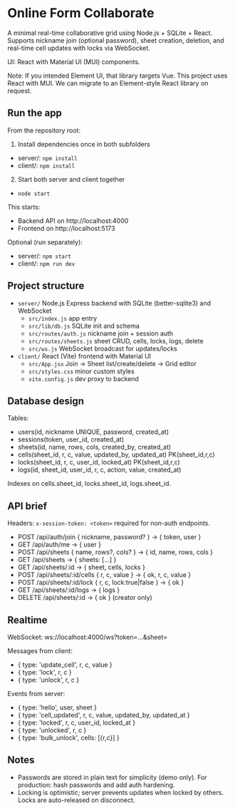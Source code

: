 # Online Form Collaborate

A minimal real-time collaborative grid using Node.js + SQLite + React. Supports nickname join (optional password), sheet creation, deletion, and real-time cell updates with locks via WebSocket.

UI: React with Material UI (MUI) components.

Note: If you intended Element UI, that library targets Vue. This project uses React with MUI. We can migrate to an Element-style React library on request.

## Run the app

From the repository root:

1) Install dependencies once in both subfolders
- server/: `npm install`
- client/: `npm install`

2) Start both server and client together
- `node start`

This starts:
- Backend API on http://localhost:4000
- Frontend on http://localhost:5173

Optional (run separately):
- server/: `npm start`
- client/: `npm run dev`

## Project structure

- `server/` Node.js Express backend with SQLite (better-sqlite3) and WebSocket
  - `src/index.js` app entry
  - `src/lib/db.js` SQLite init and schema
  - `src/routes/auth.js` nickname join + session auth
  - `src/routes/sheets.js` sheet CRUD, cells, locks, logs, delete
  - `src/ws.js` WebSocket broadcast for updates/locks
- `client/` React (Vite) frontend with Material UI
  - `src/App.jsx` Join -> Sheet list/create/delete -> Grid editor
  - `src/styles.css` minor custom styles
  - `vite.config.js` dev proxy to backend

## Database design

Tables:
- users(id, nickname UNIQUE, password, created_at)
- sessions(token, user_id, created_at)
- sheets(id, name, rows, cols, created_by, created_at)
- cells(sheet_id, r, c, value, updated_by, updated_at) PK(sheet_id,r,c)
- locks(sheet_id, r, c, user_id, locked_at) PK(sheet_id,r,c)
- logs(id, sheet_id, user_id, r, c, action, value, created_at)

Indexes on cells.sheet_id, locks.sheet_id, logs.sheet_id.

## API brief

Headers: `x-session-token: <token>` required for non-auth endpoints.

- POST /api/auth/join { nickname, password? } -> { token, user }
- GET  /api/auth/me -> { user }
- POST /api/sheets { name, rows?, cols? } -> { id, name, rows, cols }
- GET  /api/sheets -> { sheets: [...] }
- GET  /api/sheets/:id -> { sheet, cells, locks }
- POST /api/sheets/:id/cells { r, c, value } -> { ok, r, c, value }
- POST /api/sheets/:id/lock { r, c, lock:true|false } -> { ok }
- GET  /api/sheets/:id/logs -> { logs }
- DELETE /api/sheets/:id -> { ok } (creator only)

## Realtime

WebSocket: ws://localhost:4000/ws?token=...&sheet=<sheetId>

Messages from client:
- { type: 'update_cell', r, c, value }
- { type: 'lock', r, c }
- { type: 'unlock', r, c }

Events from server:
- { type: 'hello', user, sheet }
- { type: 'cell_updated', r, c, value, updated_by, updated_at }
- { type: 'locked', r, c, user_id, locked_at }
- { type: 'unlocked', r, c }
- { type: 'bulk_unlock', cells: [{r,c}] }

## Notes
- Passwords are stored in plain text for simplicity (demo only). For production: hash passwords and add auth hardening.
- Locking is optimistic; server prevents updates when locked by others. Locks are auto-released on disconnect.
